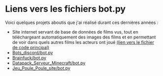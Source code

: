 # Liens vers les fichiers bot.py

Voici quelques projets aboutis que j'ai réalisé durant ces dernières années :

- Site internet servant de base de données de films vus, tout en téléchargeant automatiquement des images des films et en permettant de voir dans quels autres films les acteurs ont joué [(lien vers le fichier de code principal)](Base_de_donnée_films/app.py)
- [Bots_discord/bot.py](Bots_discord/bot.py)
- [Brainfuck/bot.py](Brainfuck/bot.py)
- [Datapack_Serveur_Minecraft/bot.py](Datapack_Serveur_Minecraft/bot.py)
- [Jeu_Poule_Poule_site/bot.py](Jeu_Poule_Poule_site/bot.py)
